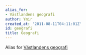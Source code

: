 ```yaml
---
alias_for:
- Västlandens geografi
author: Ymir
created_at: '2011-08-11T04:11:01Z'
id: geografi
title: Geografi
---
```

Alias for [Västlandens geografi]

  [Västlandens geografi]: Västlandens_geografi
